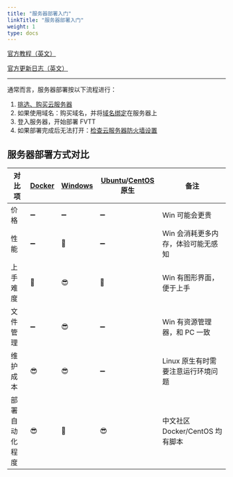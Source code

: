 ```yaml
---
title: "服务器部署入门"
linkTitle: "服务器部署入门"
weight: 1
type: docs
---
```


[官方教程（英文）](https://foundryvtt.com/article/tutorial/)

[官方更新日志（英文）](https://foundryvtt.com/releases/)

---

通常而言，服务器部署按以下流程进行：
1. [挑选、购买云服务器](cloud/#选购建议)
2. 如果使用域名：购买域名，并将[域名绑定](domain-name)在服务器上
3. 登入服务器，开始部署 FVTT
4. 如果部署完成后无法打开：[检查云服务器防火墙设置](cloud/#部署完毕后无法访问)

## 服务器部署方式对比

| 对比项 | [Docker](docker) | [Windows](windows) | [Ubuntu](ubuntu)/[CentOS](centos) 原生 | 备注 |
| ---- | ---- | ---- | ---- | ---- |
| 价格 | ➖ | ➖ | ➖ | Win 可能会更贵 |
| 性能 | ➖ | 🤔 | ➖ | Win 会消耗更多内存，体验可能无感知 |
| 上手难度 | 🤔 | 😎 | 🤔 | Win 有图形界面，便于上手 |
| 文件管理 | ➖ | 😎 | ➖ | Win 有资源管理器，和 PC 一致 |
| 维护成本 | 😎 | 😎 | ➖ | Linux 原生有时需要注意运行环境问题 |
| 部署自动化程度 | 😎 | 🤔 | 😎 | 中文社区 Docker/CentOS 均有脚本 |
